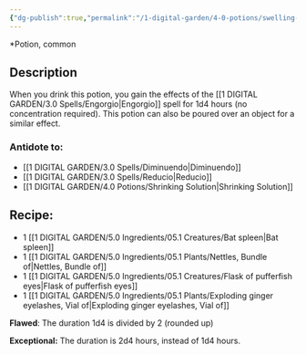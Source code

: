 ```yaml
---
{"dg-publish":true,"permalink":"/1-digital-garden/4-0-potions/swelling-solution/","tags":["potion","yr2","common"]}
---
```


*Potion, common 

## Description

When you drink this potion, you gain the effects of the [[1 DIGITAL GARDEN/3.0 Spells/Engorgio\|Engorgio]] spell for 1d4 hours (no concentration required). This potion can also be poured over an object for a similar effect.

### Antidote to: 
- [[1 DIGITAL GARDEN/3.0 Spells/Diminuendo\|Diminuendo]]
- [[1 DIGITAL GARDEN/3.0 Spells/Reducio\|Reducio]] 
- [[1 DIGITAL GARDEN/4.0 Potions/Shrinking Solution\|Shrinking Solution]]

## Recipe:

- 1 [[1 DIGITAL GARDEN/5.0 Ingredients/05.1 Creatures/Bat spleen\|Bat spleen]]
- 1 [[1 DIGITAL GARDEN/5.0 Ingredients/05.1 Plants/Nettles, Bundle of\|Nettles, Bundle of]]
- 1 [[1 DIGITAL GARDEN/5.0 Ingredients/05.1 Creatures/Flask of pufferfish eyes\|Flask of pufferfish eyes]]
- 1 [[1 DIGITAL GARDEN/5.0 Ingredients/05.1 Plants/Exploding ginger eyelashes, Vial of\|Exploding ginger eyelashes, Vial of]]

**Flawed**:
The duration 1d4 is divided by 2 (rounded up)

**Exceptional:** 
The duration is 2d4 hours, instead of 1d4 hours.